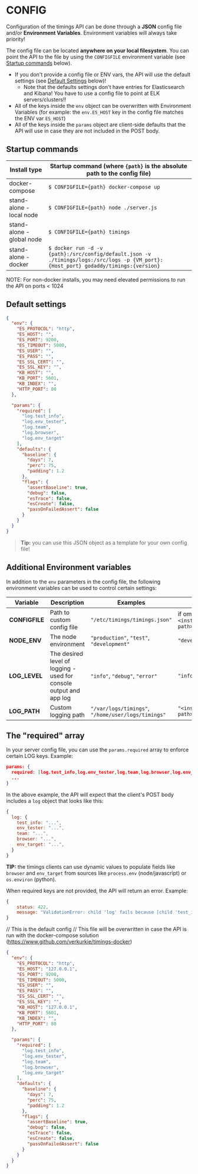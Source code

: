 # CONFIG

Configuration of the timings API can be done through a **JSON** config file and/or **Environment Variables**. Environment variables will always take priority!

The config file can be located **anywhere on your local filesystem**. You can point the API to the file by using the `CONFIGFILE` environment variable (see [Startup commands](#startup-commands) below).

- If you don't provide a config file or ENV vars, the API will use the default settings (see [Default Settings](#default-settings) below)!
  - Note that the defaults settings don't have entries for Elasticsearch and Kibana! You have to use a config file to point at ELK servers/clusters!!
- All of the keys inside the `env` object can be overwritten with Environment Variables (for example: the `env.ES_HOST` key in the config file matches the ENV var `ES_HOST`)
- All of the keys inside the `params` object are client-side defaults that the API will use in case they are not included in the POST body.

## Startup commands

Install type|Startup command (where `{path}` is the absolute path to the config file)
---|---
docker-compose|`$ CONFIGFILE={path} docker-compose up`
stand-alone - local node|`$ CONFIGFILE={path} node ./server.js`
stand-alone - global node|`$ CONFIGFILE={path} timings`
stand-alone - docker|`$ docker run -d -v {path}:/src/config/default.json -v ./timings/logs:/src/logs -p {VM_port}:{Host_port} godaddy/timings:{version}`

NOTE: For non-docker installs, you may need elevated permissions to run the API on ports < 1024

## Default settings

```json
{
  "env": {
    "ES_PROTOCOL": "http",
    "ES_HOST": "",
    "ES_PORT": 9200, 
    "ES_TIMEOUT": 5000, 
    "ES_USER": "",
    "ES_PASS": "",
    "ES_SSL_CERT": "",
    "ES_SSL_KEY": "",
    "KB_HOST": "",
    "KB_PORT": 5601, 
    "KB_INDEX": "",
    "HTTP_PORT": 80
  },

  "params": {
    "required": [
      "log.test_info",
      "log.env_tester",
      "log.team",
      "log.browser",
      "log.env_target"
    ],
    "defaults": {
      "baseline": {
        "days": 7,
        "perc": 75,
        "padding": 1.2
      },
      "flags": {
        "assertBaseline": true,
        "debug": false,
        "esTrace": false,
        "esCreate": false,
        "passOnFailedAssert": false
      }
    }
  }
}
```

> **Tip:** you can use this JSON object as a template for your own config file!

## Additional Environment variables

In addition to the `env` parameters in the config file, the following environment variables can be used to control certain settings:

Variable|Description|Examples|Default value
---|---|---|---
**CONFIGFILE**|Path to custom config file|`"/etc/timings/timings.json"`|if omitted, API will use `<installation path>/config/default.json`
**NODE_ENV**|The node environment|`"production"`, `"test"`, `"development"`|`"development"`
**LOG_LEVEL**|The desired level of logging - used for console output and app log|`"info"`, `"debug"`, `"error"`|`"info"`
**LOG_PATH**|Custom logging path|`"/var/logs/timings"`, `"/home/user/logs/timings"`|`"<installation path>/logs/"`

## The "required" array

In your server config file, you can use the `params.required` array to enforce certain LOG keys. Example:

```json
params: {
  required: [log.test_info,log.env_tester,log.team,log.browser,log.env_target],
  ...
}
```

In the above example, the API will expect that the client's POST body includes a `log` object that looks like this:

```javascript
{
  log: {
    test_info: "...",
    env_tester: "...",
    team: "...",
    browser: "...",
    env_target: "...",
  }
}
```

**TIP:** the timings clients can use dynamic values to populate fields like `browser` and `env_target` from sources like `process.env` (node/javascript) or `os.environ` (python).

When required keys are not provided, the API will return an error. Example:

```javascript
{
    status: 422,
    message: "ValidationError: child 'log' fails because [child 'test_info' fails because ['test_info' is required]]"
}
```

// This is the default config
// This file will be overwritten in case the API is run with the docker-compose solution (https://www.github.com/verkurkie/timings-docker)

```json
{
  "env": {
    "ES_PROTOCOL": "http",
    "ES_HOST": "127.0.0.1",
    "ES_PORT": 9200,
    "ES_TIMEOUT": 5000,
    "ES_USER": "",
    "ES_PASS": "",
    "ES_SSL_CERT": "",
    "ES_SSL_KEY": "",
    "KB_HOST": "127.0.0.1",
    "KB_PORT": 5601,
    "KB_INDEX": "",
    "HTTP_PORT": 80
  },

  "params": {
    "required": [
      "log.test_info",
      "log.env_tester",
      "log.team",
      "log.browser",
      "log.env_target"
    ],
    "defaults": {
      "baseline": {
        "days": 7,
        "perc": 75,
        "padding": 1.2
      },
      "flags": {
        "assertBaseline": true,
        "debug": false,
        "esTrace": false,
        "esCreate": false,
        "passOnFailedAssert": false
      }
    }
  }
}
```
